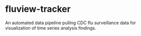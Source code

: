 # fluview-tracker
An automated data pipeline pulling CDC flu surveillance data for visualization of time series analysis findings.
